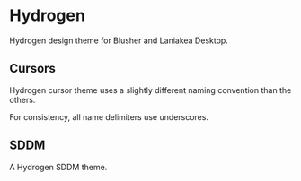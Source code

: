 Hydrogen
========

Hydrogen design theme for Blusher and Laniakea Desktop.

Cursors
-------

Hydrogen cursor theme uses a slightly different naming convention than the others.

For consistency, all name delimiters use underscores.

SDDM
----

A Hydrogen SDDM theme.
